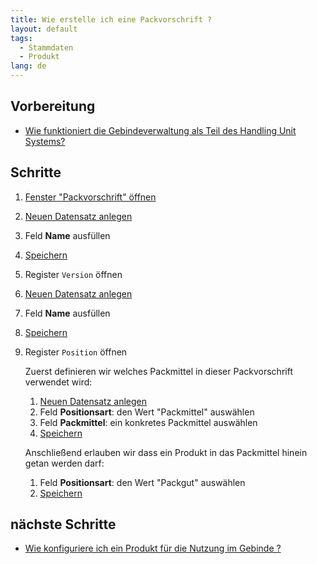 ```yaml
---
title: Wie erstelle ich eine Packvorschrift ?
layout: default
tags:
  - Stammdaten
  - Produkt
lang: de
---
```


## Vorbereitung

- [Wie funktioniert die Gebindeverwaltung als Teil des Handling Unit Systems?](Wie_funktioniert_die_Gebindeverwaltung_als_Teil_des_Handling_Unit_Systems)


## Schritte

1. [Fenster "Packvorschrift" öffnen](Wie_finde_und_öffne_ich_ein_Fenster)
1. [Neuen Datensatz anlegen](Wie_lege_ich_einen_neuen_datensatz_an)
1. Feld **Name** ausfüllen
1. [Speichern](Wie_lege_ich_einen_neuen_datensatz_an)
1. Register `Version` öffnen
1. [Neuen Datensatz anlegen](Wie_lege_ich_einen_neuen_datensatz_an)
1. Feld **Name** ausfüllen
1. [Speichern](Wie_lege_ich_einen_neuen_datensatz_an)
1. Register `Position` öffnen

   Zuerst definieren wir welches Packmittel in dieser Packvorschrift verwendet wird:
   
   1. [Neuen Datensatz anlegen](Wie_lege_ich_einen_neuen_datensatz_an)
   1. Feld **Positionsart**: den Wert "Packmittel" auswählen
   1. Feld **Packmittel**: ein konkretes Packmittel auswählen
   1. [Speichern](Wie_lege_ich_einen_neuen_datensatz_an)
   
   Anschließend erlauben wir dass ein Produkt in das Packmittel hinein getan werden darf:
   
   1. Feld **Positionsart**: den Wert "Packgut" auswählen
   1. [Speichern](Wie_lege_ich_einen_neuen_datensatz_an)

## nächste Schritte

- [Wie konfiguriere ich ein Produkt für die Nutzung im Gebinde ?](Wie_konfiguriere_ich_ein_Produkt_für_die_Nutzung_im_Gebinde)
